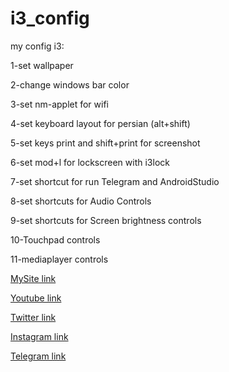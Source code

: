 # i3_config


my config i3:

1-set wallpaper

2-change windows bar color

3-set nm-applet for wifi

4-set keyboard layout for persian (alt+shift)

5-set keys print and shift+print for screenshot

6-set mod+l for lockscreen with i3lock

7-set shortcut for run Telegram and AndroidStudio

8-set shortcuts for Audio Controls

9-set shortcuts for Screen brightness controls

10-Touchpad controls

11-mediaplayer controls

[MySite link](http://kiahamedi.ir/)

[Youtube link](https://www.youtube.com/channel/UCT-rXauwXiJ1yGrZNXzLrWQ)

[Twitter link](https://twitter.com/kia_arta97)

[Instagram link](https://www.instagram.com/kia.hamediii/)

[Telegram link](https://telegram.me/happy722)
